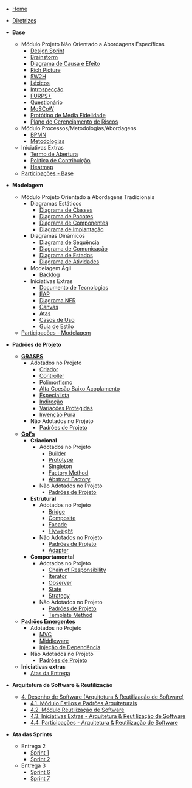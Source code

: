<!-- docs/_sidebar.md -->

- [Home]()
- [Diretrizes](/Diretrizes/Diretrizes.md)

- **Base**

  - Módulo Projeto Não Orientado a Abordagens Específicas
    - [Design Sprint](Base/ProjetoNaoOrientado/DesignSprint.md)
    - [Brainstorm](Base/ProjetoNaoOrientado/Requisistos/Elicitacao/Brainstorm.md)
    - [Diagrama de Causa e Efeito](Base/ProjetoNaoOrientado/CausaEfeito.md)
    - [Rich Picture](Base/Metodologias/RichPicture.md)
    - [5W2H](Base/Metodologias/5W2H.md)
    - [Léxicos](Base/ProjetoNaoOrientado/Requisistos/Modelagem/Lexicos.md)
    - [Introspecção](Base/ProjetoNaoOrientado/Requisistos/Elicitacao/Introspeccao.md)
    - [FURPS+](Base/ProjetoNaoOrientado/Requisistos/Elicitacao/FURPS%2B.md)
    - [Questionário](Base/ProjetoNaoOrientado/Requisistos/Elicitacao/Questionario.md)
    - [MoSCoW](Base/ProjetoNaoOrientado/Requisistos/Priorizacao/Moscow.md)
    - [Protótipo de Media Fidelidade](Base/ProjetoNaoOrientado/PrototipoMedia.md)
    - [Plano de Gerenciamento de Riscos](Base/ProjetoNaoOrientado/TAP.md)
  - Módulo Processos/Metodologias/Abordagens
    - [BPMN](Base/Metodologias/BPMN.md)
    - [Metodologias](Base/Metodologias/Metodologias.md)
  - Iniciativas Extras
    - [Termo de Abertura](Base/ProjetoNaoOrientado/TAP.md)
    - [Política de Contribuição](Base/ProjetoNaoOrientado/Extra/CONTRIBUTING.md)
    - [Heatmap](Base/ProjetoNaoOrientado/Extra/heatmap.md)
  - [Participações - Base](Base/ParticipacoesBase.md)

- **Modelagem**

  - Módulo Projeto Orientado a Abordagens Tradicionais
    - Diagramas Estáticos
      - [Diagrama de Classes](Modelagem/DiagramasEstaticos/DiagramaDeClasses.md)
      - [Diagrama de Pacotes](Modelagem/DiagramasEstaticos/DiagramaDePacotes.md)
      - [Diagrama de Componentes](Modelagem/DiagramasEstaticos/DiagramaDeComponentes.md)
      - [Diagrama de Implantação](Modelagem/2.1.1.UMLEstaticos.md)
    - Diagramas Dinâmicos
      - [Diagrama de Sequência](Modelagem/DiagramasDinamicos/DiagramaDeSequencia.md)
      - [Diagrama de Comunicação](Modelagem/DiagramasDinamicos/DiagramaDeComunicacao.md)
      - [Diagrama de Estados](Modelagem/DiagramasDinamicos/DiagramaDeEstados.md)
      - [Diagrama de Atividades](Modelagem/DiagramasDinamicos/DiagramaDeAtividades.md)
    - Modelagem Ágil
      - [Backlog](Modelagem/2.1.3.Agil.md)
    - Iniciativas Extras
      - [Documento de Tecnologias](Modelagem/IniciativasExtras/DiagramaDeTecnologias.md)
      <!-- - [Diagrama de Banco de Dados]() -->
      - [EAP](Base/ProjetoNaoOrientado/Extra/EAP.md)
      - [Diagrama NFR](Modelagem/IniciativasExtras/NFR.md)
      - [Canvas](Modelagem/IniciativasExtras/Canvas.md)
      - [Atas](Ata/Entrega2.md)
      - [Casos de Uso](Modelagem/IniciativasExtras/CasosdeUso.md)
      - [Guia de Estilo](Modelagem/IniciativasExtras/GuiaDeEstilo.md)
  - [Participações - Modelagem](Modelagem/2.3.ParticipacoesModelagem.md)

- **Padrões de Projeto**

  - [**GRASPS**](PadroesDeProjeto/GRASPS/capaGrasps.md)
    - Adotados no Projeto
      - [Criador]()
      - [Controller]()
      - [Polimorfismo]()
      - [Alta Coesão Baixo Acoplamento]()
      - [Especialista]()
      - [Indireção]()
      - [Variações Protegidas]()
      - [Invenção Pura]()
    - Não Adotados no Projeto
      - [Padrões de Projeto](PadroesDeProjeto/GRASPS/naoAdotadosGrasp.md)
  - [**GoFs**](PadroesDeProjeto/GoFs/capaGofs.md)
    - **Criacional**
      - Adotados no Projeto
        - [Builder](PadroesDeProjeto/GoFs/Criacional/builder.md)
        - [Prototype]()
        - [Singleton]()
        - [Factory Method](PadroesDeProjeto/GoFs/Criacional/factory-method.md)
        - [Abstract Factory]()
      - Não Adotados no Projeto
        - [Padrões de Projeto](PadroesDeProjeto/GoFs/Criacional/naoAdotadoCriacional.md)
    - **Estrutural**
      - Adotados no Projeto
        - [Bridge]()
        - [Composite]()
        - [Facade]()
        - [Flyweight]()
      - Não Adotados no Projeto
        - [Padrões de Projeto](PadroesDeProjeto/GoFs/Estrutural/naoAdotadoEstrutural.md)
        - [Adapter](PadroesDeProjeto/GoFs/Estrutural/adapter.md)
    - **Comportamental**
      - Adotados no Projeto
        - [Chain of Responsibility]()
        - [Iterator]()
        - [Observer]()
        - [State]()
        - [Strategy]()
      - Não Adotados no Projeto
        - [Padrões de Projeto](PadroesDeProjeto/GoFs/Comportamental/naoAdotadoComportamental.md)
        - [Template Method](PadroesDeProjeto/GoFs/Comportamental/template-method.md)
  - [**Padrões Emergentes**](PadroesDeProjeto/PadroesEmergentes/capaEmergente.md)
    - Adotados no Projeto
      - [MVC]()
      - [Middleware]()
      - [Injeção de Dependência]()
    - Não Adotados no Projeto
      - [Padrões de Projeto](PadroesDeProjeto/PadroesEmergentes/naoAdotadosEmergente.md)
  - **Iniciativas extras**
    - [Atas da Entrega](PadroesDeProjeto/Iniciativa%20Extra/atas.md)

- **Arquitetura de Software & Reutilização**

  - [4. Desenho de Software (Arquitetura & Reutilização de Software)](/ArquiteturaReutilizacao/4.ArquiteturaReutilizacao.md)
    - [4.1. Módulo Estilos e Padrões Arquiteturais](/ArquiteturaReutilizacao/4.1.PadroesArquiteturais.md)
    - [4.2. Módulo Reutilização de Software](/ArquiteturaReutilizacao/4.2.ReutilizacaoDeSoftware.md)
    - [4.3. Iniciativas Extras - Arquitetura & Reutilização de Software](/ArquiteturaReutilizacao/4.3.IniciativasExtras.md)
    - [4.4. Participações - Arquitetura & Reutilização de Software](/ArquiteturaReutilizacao/4.4.ParticipacoesArqReutilizacao.md)

- **Ata das Sprints**
  - Entrega 2
    - [Sprint 1](/Ata/Entrega2/Sprint1.md)
    - [Sprint 2](/Ata/Entrega2/Sprint2.md)
  - Entrega 3
    - [Sprint 6](/Ata/Entrega3/Sprint6.md)
    - [Sprint 7](/Ata/Entrega3/Sprint7.md)